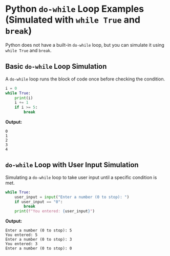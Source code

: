 
# Python `do-while` Loop Examples (Simulated with `while True` and `break`)

Python does not have a built-in `do-while` loop, but you can simulate it using `while True` and `break`.

## Basic `do-while` Loop Simulation

A `do-while` loop runs the block of code once before checking the condition.

```python
i = 0
while True:
    print(i)
    i += 1
    if i >= 5:
        break
```

**Output:**
```
0
1
2
3
4
```

## `do-while` Loop with User Input Simulation

Simulating a `do-while` loop to take user input until a specific condition is met.

```python
while True:
    user_input = input("Enter a number (0 to stop): ")
    if user_input == "0":
        break
    print(f"You entered: {user_input}")
```

**Output:**
```
Enter a number (0 to stop): 5
You entered: 5
Enter a number (0 to stop): 3
You entered: 3
Enter a number (0 to stop): 0
```

